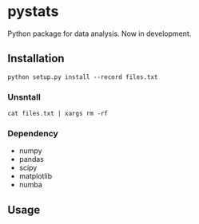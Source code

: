 # pystats

Python package for data analysis.
Now in development.

## Installation

```
python setup.py install --record files.txt
```

### Unsntall

```
cat files.txt | xargs rm -rf
```

### Dependency
- numpy
- pandas
- scipy
- matplotlib
- numba

## Usage

